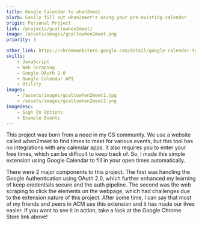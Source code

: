 ```yaml
---
title: Google Calendar to when2meet
blurb: Easily fill out when2meet's using your pre-existing calendar
origin: Personal Project
link: /projects/gcaltowhen2meet/
image: /assets/images/gcaltowhen2meet.png
priority: 3

other_link: https://chromewebstore.google.com/detail/google-calendar-to-when2m/kgplhfjcpgbnomnjbmeanljfgomihogf
skills:
    - JavaScript
    - Web Scraping
    - Google OAuth 2.0
    - Google Calendar API
    - Utility
images:
    - /assets/images/gcaltowhen2meet1.jpg
    - /assets/images/gcaltowhen2meet2.png
imageDesc:
    - Sign In Options
    - Example Events
---
```


This project was born from a need in my CS community. We use a website called when2meet to find times to meet for various events, but this tool has no integrations with any calendar apps. It also requires you to enter your free times, which can be difficult to keep track of. So, I made this simple extension using Google Calendar to fill in your open times automatically.

There were 2 major components to this project. The first was handling the Google Authentication using OAuth 2.0, which further enhanced my learning of keep credentials secure and the auth pipeline. The second was the web scraping to click the elements on the webpage, which had challenges due to the extension nature of this project. After some time, I can say that most of my friends and peers in ACM use this extension and it has made our lives easier. If you want to see it in action, take a look at the Google Chrome Store link above!
